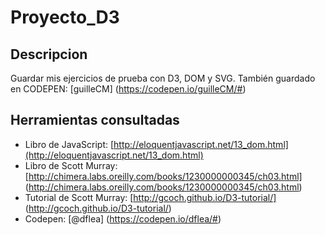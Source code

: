# Proyecto_D3
## Descripcion
Guardar mis ejercicios de prueba con D3, DOM y SVG.
También guardado en CODEPEN: [guilleCM] (https://codepen.io/guilleCM/#) 
## Herramientas consultadas
- Libro de JavaScript: [http://eloquentjavascript.net/13_dom.html](http://eloquentjavascript.net/13_dom.html)
- Libro de Scott Murray: [http://chimera.labs.oreilly.com/books/1230000000345/ch03.html] (http://chimera.labs.oreilly.com/books/1230000000345/ch03.html)
- Tutorial de Scott Murray: [http://gcoch.github.io/D3-tutorial/] (http://gcoch.github.io/D3-tutorial/)
- Codepen: [@dflea] (https://codepen.io/dflea/#) 
